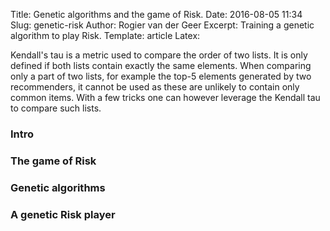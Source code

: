 Title: Genetic algorithms and the game of Risk.
Date: 2016-08-05 11:34
Slug: genetic-risk
Author: Rogier van der Geer
Excerpt: Training a genetic algorithm to play Risk.
Template: article
Latex:

<span class="lead">Kendall's tau is a metric used to compare the order of two lists. It is only defined if both
lists contain exactly the same elements. When comparing only a part of two lists, for example the top-5 elements
generated by two recommenders, it cannot be used as these are unlikely to contain only common items. With a few
tricks one can however leverage the Kendall tau to compare such lists.</span>

### Intro



### The game of Risk


### Genetic algorithms


### A genetic Risk player
